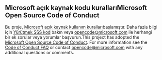 ## <a name="microsoft-open-source-code-of-conduct"></a><span data-ttu-id="79a58-101">Microsoft açık kaynak kodu kuralları</span><span class="sxs-lookup"><span data-stu-id="79a58-101">Microsoft Open Source Code of Conduct</span></span>
<span data-ttu-id="79a58-p101">Bu proje, [Microsoft açık kaynak kullanım kuralları](https://opensource.microsoft.com/codeofconduct/)başlamıştır. Daha fazla bilgi için [Yürütmek SSS kod](https://opensource.microsoft.com/codeofconduct/faq/) bakın veya [opencode@microsoft.com](mailto:opencode@microsoft.com) ile herhangi bir ek sorular veya yorumlar başvurun.</span><span class="sxs-lookup"><span data-stu-id="79a58-p101">This project has adopted the [Microsoft Open Source Code of Conduct](https://opensource.microsoft.com/codeofconduct/). For more information see the [Code of Conduct FAQ](https://opensource.microsoft.com/codeofconduct/faq/) or contact [opencode@microsoft.com](mailto:opencode@microsoft.com) with any additional questions or comments.</span></span>